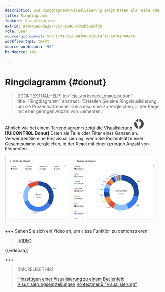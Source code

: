 ```yaml
---
description: Die Ringdiagramm-Visualisierung zeigt Daten als Teile oder Filter eines Ganzen an.
title: Ringdiagramm
feature: Visualizations
exl-id: 97b846a6-3a38-48c7-b686-b792bb882fdb
role: User
source-git-commit: 5b441472a21db99728d012c19f12d98f984086f5
workflow-type: tm+mt
source-wordcount: '96'
ht-degree: 14%

---
```


# Ringdiagramm {#donut}

<!-- markdownlint-disable MD034 -->

>[!CONTEXTUALHELP]
>id="cja_workspace_donut_button"
>title="Ringdiagramm"
>abstract="Erstellen Sie eine Ringvisualisierung, um die Prozentsätze einer Gesamtsumme zu vergleichen, in der Regel mit einer geringen Anzahl von Elementen."

<!-- markdownlint-enable MD034 -->


Ähnlich wie bei einem Tortendiagramm zeigt die Visualisierung ![GraphDonut](/help/assets/icons/GraphDonut.svg) **[!UICONTROL Donut]** Daten als Teile oder Filter eines Ganzen an. Verwenden Sie eine Ringvisualisierung, wenn Sie Prozentsätze einer Gesamtsumme vergleichen, in der Regel mit einer geringen Anzahl von Elementen.

![Ein Ringdiagramm, das Daten als Teile oder Filter eines Ganzen anzeigt.](assets/donut.png)

+++ Sehen Sie sich ein Video an, um diese Funktion zu demonstrieren.

>[!VIDEO](https://video.tv.adobe.com/v/23989/?quality=12)

{{videoaa}}

+++

>[!MORELIKETHIS]
>
>[Hinzufügen einer Visualisierung zu einem Bedienfeld](/help/analysis-workspace/visualizations/freeform-analysis-visualizations.md#add-visualizations-to-a-panel)
>[Visualisierungseinstellungen](/help/analysis-workspace/visualizations/freeform-analysis-visualizations.md#settings)
>[Kontextmenü &quot;Visualisierung&quot;](/help/analysis-workspace/visualizations/freeform-analysis-visualizations.md#context-menu)
>

